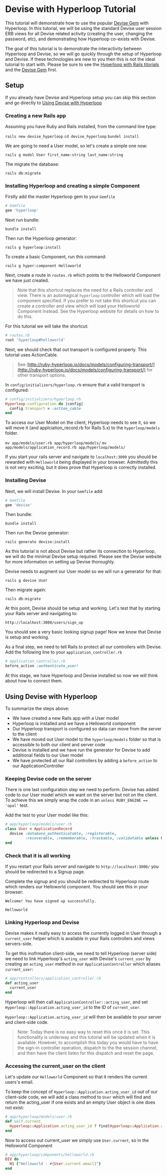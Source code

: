 # Devise with Hyperloop Tutorial

This tutorial will demonstrate how to use the popular [Devise Gem](https://github.com/plataformatec/devise) with Hyperloop. In this tutorial, we will be using the standard Devise user session ERB views for all Devise related activity (creating the user, changing the password, etc), and demonstrating how Hyperloop co-exists with Devise.

The goal of this tutorial is to demonstrate the interactivity between Hyperloop and Devise, so we will go quickly through the setup of Hyperloop and Devise. If these technologies are new to you then this is not the ideal tutorial to start with. Please be sure to see the [Hyperloop with Rails titorials](http://ruby-hyperloop.io/tutorials/hyperlooprails/) and the [Devise Gem](https://github.com/plataformatec/devise) first.

## Setup

If you already have Devise and Hyperloop setup you can skip this section and go directly to [Using Devise with Hyperloop](#using-devise-with-hyperloop)

### Creating a new Rails app

Assuming you have Ruby and Rails installed, from the command line type:

`rails new devise_hyperloop`
`cd devise_hyperloop`
`bundel install`

We are going to need a User model, so let's create a simple one now:

`rails g model User first_name:string last_name:string`

The migrate the database:

`rails db:migrate`

### Installing Hyperloop and creating a simple Component

Firstly add the master Hyperloop gem to your `Gemfile`

```ruby
# Gemfile
gem 'hyperloop'
```

Next run bundle:

`bundle install`

Then run the Hyperloop generator:

`rails g hyperloop:install`

To create a basic Component, run this command:

`rails g hyper:component Helloworld`

Next, create a route in `routes.rb` which points to the Helloworld Component we have just created.

>Note that this shortcut replaces the need for a Rails controller and view. There is an automagical `hyperloop` controller which will load the component specified. If you prefer to not take this shortcut you can create a controller and view which will load your Helloworld Component instead. See the Hyperloop website for details on how to do this.

For this tutorial we will take the shortcut:

```ruby
# routes.rb
root 'hyperloop#helloworld'
```

Next, we should check that out transport is configured properly. This tutorial uses ActionCable.

>See [http://ruby-hyperloop.io/docs/models/configuring-transport/](http://ruby-hyperloop.io/docs/models/configuring-transport/) for other transport options.

In `config/initializers/hyperloop.rb` ensure that a valid transport is configured:

```ruby
# config/initializers/hyperloop.rb
Hyperloop.configuration do |config|
  config.transport = :action_cable
end
```

To access our User Model on the client, Hyperloop needs to see it, so we will move it (and applciation_record.rb for Rails 5.x) to the `hyperloop/models` folder.

`mv app/models/user.rb app/hyperloop/models/`
`mv app/models/application_record.rb app/hyperloop/models/`

If you start your rails server and navigate to `localhost:3000` you should be rewarded with `Helloworld` being displayed in your browser. Admittedly this is not very exciting, but it does prove that Hyperloop is correctly installed.

### Installing Devise

Next, we will install Devise. In your `Gemfile` add:

```ruby
# Gemfile
gem 'devise'
```

Then bundle:

`bundle install`

Then run the Devise generator:

`rails generate devise:install`

As this tutorial is not about Devise but rather its connection to Hyperloop, we will do the minimal Devise setup required. Please see the Devise website for more information on setting up Devise thoroughly.

Devise needs to augment our User model so we will run a generator for that:

`rails g devise User`

Then migrate again:

`rails db:migrate`

At this point, Devise should be setup and working. Let's test that by starting your Rails server and navigating to:

`http://localhost:3000/users/sign_up`

You should see a very basic looking signup page! Now we know that Devise is setup and working.

As a final step, we need to tell Rails to protect all our controllers with Devise. Add the following line to your `application_controller.rb`

```ruby
# application_controller.rb
before_action :authenticate_user!
```

At this stage, we have Hyperloop and Devise installed so now we will think about how to connect them.

## Using Devise with Hyperloop

To summarize the steps above:

+ We have created a new Rails app with a User model
+ Hyperloop is installed and we have a Helloworld component
+ Our Hyperloop transport is configured so data can move from the server to the client
+ We have moved out User model to the `hyperloop/models` folder so that is accessible to both our client and server code
+ Devise is installed and we have run the generator for Devise to add additional fields to our User model
+ We have protected all our Rail controllers by adding a `before_action` to our ApplicationController

### Keeping Devise code on the server

There is one last configuration step we need to perform. Devise has added code to our User model which we want on the server but not on the client. To achieve this we simply wrap the code in an `unless RUBY_ENGINE == 'opal'` test.

Add the test to your User model like this:

```ruby
# app/hyperloop/models/user.rb
class User < ApplicationRecord
  devise :database_authenticatable, :registerable,
         :recoverable, :rememberable, :trackable, :validatable unless RUBY_ENGINE == 'opal'
end
```

### Check that it is all working

If you restart your Rails server and navigate to `http://localhost:3000/` you should be redirected to a Signup page.

Complete the signup and you should be redirected to Hyperloop route which renders our Helloworld component. You should see this in your browser:

```
Welcome! You have signed up successfully.

Helloworld
```

### Linking Hyperloop and Devise

Devise makes it really easy to access the currently logged in User through a `current_user` helper which is available in your Rails controllers and views servers-side.

To get this inofrmation client-side, we need to tell Hyperloop (server side) we need to link Hyperloop's `acting_user` with Devise's `current_user` by creating an `acting_user` method in our `ApplicationController` which aliases `current_user`:

```ruby
# app/controllers/application_controller.rb
def acting_user
  current_user
end
```

Hyperloop will then call `ApplicationController::acting_user`, and set `Hyperloop::Application.acting_user_id` to the ID of `current_user`.

`Hyperloop::Application.acting_user_id` will then be available to your server and client-side code.

> Note: Today there is no easy way to reset this once it is set. This functionality is underway and this tutorial will be updated when it is available. However, to accomplish this today you would have to have the sign-in controller operation, dispatch to the the session channel, and then have the client listen for this dispatch and reset the page.

### Accessing the current_user on the client

Let's update our `Helloworld` Component so that it renders the current users's email.

To keep the concept of `Hyperloop::Application.acting_user_id` out of our client-side code, we will add a class method to `User` which will find and return the acting_user if one exists and an empty User object is one does not exist:

```ruby
# app/hyperloop/models/user.rb
def self.current
  Hyperloop::Application.acting_user_id ? find(Hyperloop::Application.acting_user_id) : User.new
end
```

Now to access out current_user we simply use `User.current`, so in the Helloworld Component

```ruby
# app/hyperloop/components/helloworld.rb
DIV do
  H1 {"Helloworld - #{User.current.email}"}
end
```
